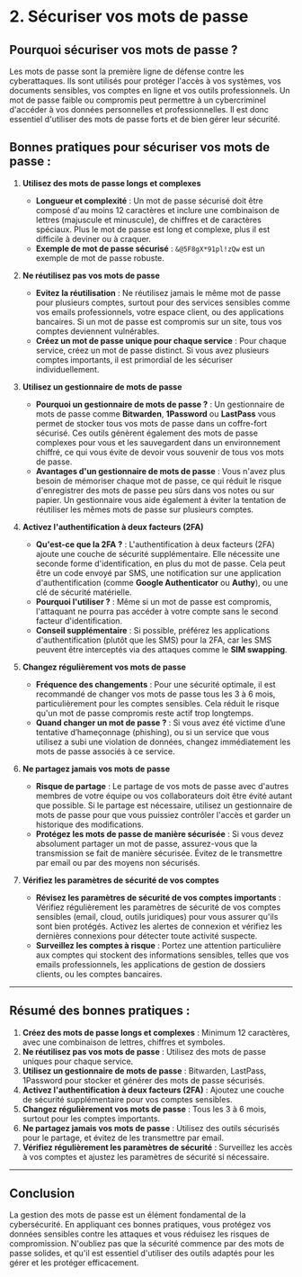 # 2. **Sécuriser vos mots de passe**

## Pourquoi sécuriser vos mots de passe ?

Les mots de passe sont la première ligne de défense contre les cyberattaques. Ils sont utilisés pour protéger l'accès à vos systèmes, vos documents sensibles, vos comptes en ligne et vos outils professionnels. Un mot de passe faible ou compromis peut permettre à un cybercriminel d'accéder à vos données personnelles et professionnelles. Il est donc essentiel d'utiliser des mots de passe forts et de bien gérer leur sécurité.

## Bonnes pratiques pour sécuriser vos mots de passe :

1. **Utilisez des mots de passe longs et complexes**
   - **Longueur et complexité** : Un mot de passe sécurisé doit être composé d'au moins 12 caractères et inclure une combinaison de lettres (majuscule et minuscule), de chiffres et de caractères spéciaux. Plus le mot de passe est long et complexe, plus il est difficile à deviner ou à craquer.
   - **Exemple de mot de passe sécurisé** : `&@5F8gX*91pl!zQw` est un exemple de mot de passe robuste.

2. **Ne réutilisez pas vos mots de passe**
   - **Evitez la réutilisation** : Ne réutilisez jamais le même mot de passe pour plusieurs comptes, surtout pour des services sensibles comme vos emails professionnels, votre espace client, ou des applications bancaires. Si un mot de passe est compromis sur un site, tous vos comptes deviennent vulnérables.
   - **Créez un mot de passe unique pour chaque service** : Pour chaque service, créez un mot de passe distinct. Si vous avez plusieurs comptes importants, il est primordial de les sécuriser individuellement.

3. **Utilisez un gestionnaire de mots de passe**
   - **Pourquoi un gestionnaire de mots de passe ?** : Un gestionnaire de mots de passe comme **Bitwarden**, **1Password** ou **LastPass** vous permet de stocker tous vos mots de passe dans un coffre-fort sécurisé. Ces outils génèrent également des mots de passe complexes pour vous et les sauvegardent dans un environnement chiffré, ce qui vous évite de devoir vous souvenir de tous vos mots de passe.
   - **Avantages d'un gestionnaire de mots de passe** : Vous n'avez plus besoin de mémoriser chaque mot de passe, ce qui réduit le risque d'enregistrer des mots de passe peu sûrs dans vos notes ou sur papier. Un gestionnaire vous aide également à éviter la tentation de réutiliser les mêmes mots de passe sur plusieurs comptes.
   
4. **Activez l'authentification à deux facteurs (2FA)**
   - **Qu'est-ce que la 2FA ?** : L'authentification à deux facteurs (2FA) ajoute une couche de sécurité supplémentaire. Elle nécessite une seconde forme d'identification, en plus du mot de passe. Cela peut être un code envoyé par SMS, une notification sur une application d'authentification (comme **Google Authenticator** ou **Authy**), ou une clé de sécurité matérielle.
   - **Pourquoi l'utiliser ?** : Même si un mot de passe est compromis, l'attaquant ne pourra pas accéder à votre compte sans le second facteur d'identification.
   - **Conseil supplémentaire** : Si possible, préférez les applications d'authentification (plutôt que les SMS) pour la 2FA, car les SMS peuvent être interceptés via des attaques comme le **SIM swapping**.

5. **Changez régulièrement vos mots de passe**
   - **Fréquence des changements** : Pour une sécurité optimale, il est recommandé de changer vos mots de passe tous les 3 à 6 mois, particulièrement pour les comptes sensibles. Cela réduit le risque qu'un mot de passe compromis reste actif trop longtemps.
   - **Quand changer un mot de passe ?** : Si vous avez été victime d’une tentative d’hameçonnage (phishing), ou si un service que vous utilisez a subi une violation de données, changez immédiatement les mots de passe associés à ce service.

6. **Ne partagez jamais vos mots de passe**
   - **Risque de partage** : Le partage de vos mots de passe avec d'autres membres de votre équipe ou vos collaborateurs doit être évité autant que possible. Si le partage est nécessaire, utilisez un gestionnaire de mots de passe pour que vous puissiez contrôler l'accès et garder un historique des modifications.
   - **Protégez les mots de passe de manière sécurisée** : Si vous devez absolument partager un mot de passe, assurez-vous que la transmission se fait de manière sécurisée. Évitez de le transmettre par email ou par des moyens non sécurisés.

7. **Vérifiez les paramètres de sécurité de vos comptes**
   - **Révisez les paramètres de sécurité de vos comptes importants** : Vérifiez régulièrement les paramètres de sécurité de vos comptes sensibles (email, cloud, outils juridiques) pour vous assurer qu'ils sont bien protégés. Activez les alertes de connexion et vérifiez les dernières connexions pour détecter toute activité suspecte.
   - **Surveillez les comptes à risque** : Portez une attention particulière aux comptes qui stockent des informations sensibles, telles que vos emails professionnels, les applications de gestion de dossiers clients, ou les comptes bancaires.

---

## Résumé des bonnes pratiques :

1. **Créez des mots de passe longs et complexes** : Minimum 12 caractères, avec une combinaison de lettres, chiffres et symboles.
2. **Ne réutilisez pas vos mots de passe** : Utilisez des mots de passe uniques pour chaque service.
3. **Utilisez un gestionnaire de mots de passe** : Bitwarden, LastPass, 1Password pour stocker et générer des mots de passe sécurisés.
4. **Activez l'authentification à deux facteurs (2FA)** : Ajoutez une couche de sécurité supplémentaire pour vos comptes sensibles.
5. **Changez régulièrement vos mots de passe** : Tous les 3 à 6 mois, surtout pour les comptes importants.
6. **Ne partagez jamais vos mots de passe** : Utilisez des outils sécurisés pour le partage, et évitez de les transmettre par email.
7. **Vérifiez régulièrement les paramètres de sécurité** : Surveillez les accès à vos comptes et ajustez les paramètres de sécurité si nécessaire.

---

## Conclusion

La gestion des mots de passe est un élément fondamental de la cybersécurité. En appliquant ces bonnes pratiques, vous protégez vos données sensibles contre les attaques et vous réduisez les risques de compromission. N'oubliez pas que la sécurité commence par des mots de passe solides, et qu'il est essentiel d'utiliser des outils adaptés pour les gérer et les protéger efficacement.